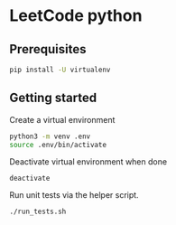 # LeetCode python

## Prerequisites

```bash
pip install -U virtualenv
```

## Getting started

Create a virtual environment

```bash
python3 -m venv .env
source .env/bin/activate
```

Deactivate virtual environment when done

```shell
deactivate
```

Run unit tests via the helper script.

```shell
./run_tests.sh
```
